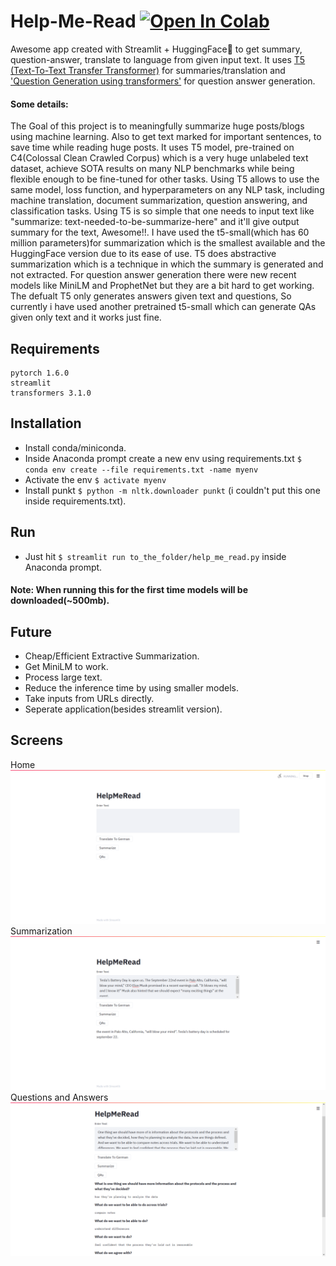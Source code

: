 # Help-Me-Read [![Open In Colab](https://colab.research.google.com/assets/colab-badge.svg)](https://colab.research.google.com/drive/1D-Gntt8EAPWyP2QEpKV6dnZCglTbXi32?usp=sharing)
Awesome app created with Streamlit + HuggingFace🤗 to get summary, question-answer, translate to language from given input text. It uses [T5 (Text-To-Text Transfer Transformer)](https://github.com/google-research/text-to-text-transfer-transformer#released-model-checkpoints) for summaries/translation and ['Question Generation using transformers'](https://github.com/patil-suraj/question_generation) for question answer generation.
#### Some details: 
The Goal of this project is to meaningfully summarize huge posts/blogs using machine learning. Also to get text marked for important sentences, to save time while reading huge posts. 
It uses T5 model, pre-trained on C4(Colossal Clean Crawled Corpus) which is a very huge unlabeled text dataset, achieve SOTA results on many NLP benchmarks while being flexible enough to be fine-tuned for other tasks. Using T5 allows to use the same model, loss function, and hyperparameters on any NLP task, including machine translation, document summarization, question answering, and classification tasks. Using T5 is so simple that one needs to input text like "summarize: text-needed-to-be-summarize-here" and it'll give output summary for the text, Awesome!!. I have used the t5-small(which has 60 million parameters)for summarization which is the smallest available and the HuggingFace version due to its ease of use. T5 does abstractive summarization which is a technique in which the summary is generated and not extracted. For question answer generation there were new recent models like MiniLM and ProphetNet but they are a bit hard to get working. The defualt T5 only generates answers given text and questions, So currently i have used another pretrained t5-small which can generate QAs given only text and it works just fine.   

## Requirements
```
pytorch 1.6.0
streamlit
transformers 3.1.0
```

## Installation
- Install conda/miniconda.
- Inside Anaconda prompt create a new env using requirements.txt `$ conda env create --file requirements.txt -name myenv`
- Activate the env `$ activate myenv`
- Install punkt `$ python -m nltk.downloader punkt` (i couldn't put this one inside requirements.txt).

## Run
- Just hit `$ streamlit run to_the_folder/help_me_read.py` inside Anaconda prompt.
#### Note: When running this for the first time models will be downloaded(~500mb).

## Future
- Cheap/Efficient Extractive Summarization.
- Get MiniLM to work.
- Process large text.
- Reduce the inference time by using smaller models.
- Take inputs from URLs directly.
- Seperate application(besides streamlit version).

## Screens
Home
![3](/Streamlit-Version/screens/home.png)
Summarization
![2](/Streamlit-Version/screens/QAs.png)
Questions and Answers
![1](/Streamlit-Version/screens/summarize.png)
